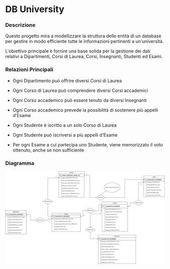 # DB University

### Descrizione

Questo progetto mira a modellizzare la struttura delle entità di un database per gestire in modo efficiente tutte le informazioni pertinenti a un'università.

L'obiettivo principale è fornire una base solida per la gestione dei dati relativi a Dipartimenti, Corsi di Laurea, Corsi, Insegnanti, Studenti ed Esami.

### Relazioni Principali

- Ogni Dipartimento può offrire diversi Corsi di Laurea

- Ogni Corso di Laurea può comprendere diversi Corsi accademici

- Ogni Corso accademico può essere tenuto da diversi Insegnanti

- Ogni Corso accademico prevede la possibilità di sostenere più appelli d'Esame

- Ogni Studente è iscritto a un solo Corso di Laurea

- Ogni Studente può iscriversi a più appelli d'Esame

- Per ogni Esame a cui partecipa uno Studente, viene memorizzato il voto ottenuto, anche se non sufficiente

### Diagramma

![diagramma](img/diagram-university.png)
